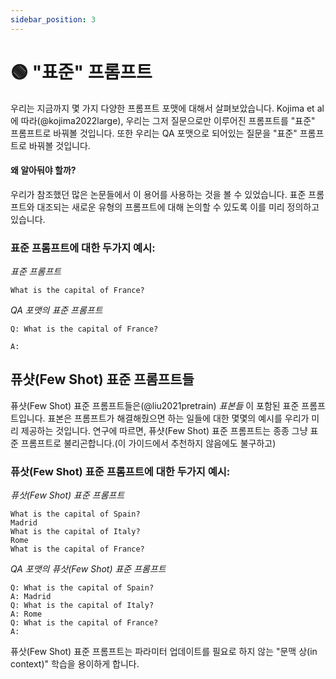 ```yaml
---
sidebar_position: 3
---
```


# 🟢 "표준" 프롬프트

우리는 지금까지 몇 가지 다양한 프롬프트 포맷에 대해서 살펴보았습니다. Kojima et al에 따라(@kojima2022large), 우리는 그저 질문으로만 이루어진 프롬프트를 "표준" 프롬프트로 바꿔볼 것입니다. 또한 우리는 QA 포맷으로 되어있는 질문을 "표준" 프롬프트로 바꿔볼 것입니다.

#### 왜 알아둬야 할까?

우리가 참조했던 많은 논문들에서 이 용어를 사용하는 것을 볼 수 있었습니다. 표준 프롬프트와 대조되는 새로운 유형의 프롬프트에 대해 논의할 수 있도록 이를 미리 정의하고 있습니다.

### 표준 프롬프트에 대한 두가지 예시:


_표준 프롬프트_
```
What is the capital of France?
```

_QA 포맷의 표준 프롬프트_
```
Q: What is the capital of France?

A:
```

## 퓨샷(Few Shot) 표준 프롬프트들

퓨샷(Few Shot) 표준 프롬프트들은(@liu2021pretrain) _표본들_ 이 포함된 표준 프롬프트입니다. 표본은 프롬프트가 해결해줬으면 하는 일들에 대한 몇몇의 예시를 우리가 미리 제공하는 것입니다. 연구에 따르면, 퓨샷(Few Shot) 표준 프롬프트는 종종 그냥 표준 프롬프트로 불리곤합니다.(이 가이드에서 추천하지 않음에도 불구하고)

### 퓨삿(Few Shot) 표준 프롬프트에 대한 두가지 예시:

_퓨삿(Few Shot) 표준 프롬프트_

```
What is the capital of Spain?
Madrid
What is the capital of Italy?
Rome
What is the capital of France?
```

_QA 포맷의 퓨삿(Few Shot) 표준 프롬프트_
```
Q: What is the capital of Spain?
A: Madrid
Q: What is the capital of Italy?
A: Rome
Q: What is the capital of France?
A:
```

퓨삿(Few Shot) 표준 프롬프트는 파라미터 업데이트를 필요로 하지 않는 "문맥 상(in context)" 학습을 용이하게 합니다.

